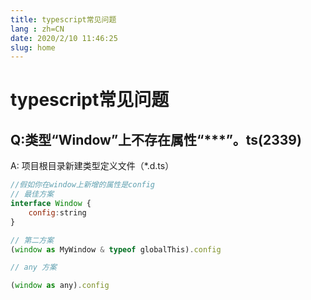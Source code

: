 ```yaml
---
title: typescript常见问题
lang : zh=CN
date: 2020/2/10 11:46:25
slug: home
---
```

<!-- more -->

# typescript常见问题

## Q:类型“Window”上不存在属性“***”。ts(2339)

A: 项目根目录新建类型定义文件（*.d.ts）
```js
//假如你在window上新增的属性是config
// 最佳方案
interface Window {
    config:string
}

// 第二方案
(window as MyWindow & typeof globalThis).config

// any 方案

(window as any).config
```